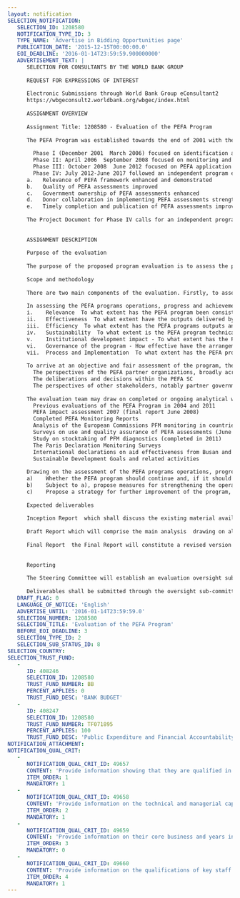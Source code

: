 ```yaml
---
layout: notification
SELECTION_NOTIFICATION: 
   SELECTION_ID: 1208580
   NOTIFICATION_TYPE_ID: 3
   TYPE_NAME: 'Advertise in Bidding Opportunities page'
   PUBLICATION_DATE: '2015-12-15T00:00:00.0'
   EOI_DEADLINE: '2016-01-14T23:59:59.900000000'
   ADVERTISEMENT_TEXT: |
      SELECTION FOR CONSULTANTS BY THE WORLD BANK GROUP
      
      REQUEST FOR EXPRESSIONS OF INTEREST
      
      Electronic Submissions through World Bank Group eConsultant2
      https://wbgeconsult2.worldbank.org/wbgec/index.html
      
      ASSIGNMENT OVERVIEW
      
      Assignment Title: 1208580 - Evaluation of the PEFA Program
      
      The PEFA Program was established towards the end of 2001 with the aim of supporting integrated and harmonized approaches to assessment and reform in the field of public expenditure, procurement and financial accountability. It was established as a partnership between the World Bank, European Commission, UK Department for International Development, Swiss State Secretariat for Economic Affairs, French Ministry of Foreign Affairs, Royal Norwegian Ministry of Foreign Affairs, and the International Monetary Funds Fiscal Affairs Department. 
      
      	Phase I (December 2001  March 2006) focused on identification and development of a consensus about the most appropriate way forward (Strengthened Approach and PEFA) and the preliminary introduction of this at the country level. An independent evaluation of the PEFA program was undertaken in 2004 by a team of three consultants. A major break-through was the programs launch of the PEFA methodology in 2005. 
      	Phase II: April 2006  September 2008 focused on monitoring and supporting the application of PEFA to facilitate consistency, credibility and sharing of good practices. In preparation for Phase III of the Program, an impact assessment study was conducted in 2007 focusing on the early impact of PEFA. 
      	Phase III: October 2008  June 2012 focused on PEFA application and support, whilst recognizing the desire for analyzing how PEFA assessments may support the Strengthened Approach goals. This was expected to be achieved by building on the experience and expertise developed during its first two phases and lessons to emerge as the number of repeated assessments increase.
      	Phase IV: July 2012-June 2017 followed an independent program evaluation which was completed in July 2011, Phase IV objectives were spelled out in the PEFA Phase IV Program Document of April 2012 along with an explicit development goal and objectives. The results framework identified five key results for Phase IV:
      a.   Relevance of PEFA framework enhanced and demonstrated
      b.   Quality of PEFA assessments improved
      c.   Government ownership of PEFA assessments enhanced
      d.   Donor collaboration in implementing PEFA assessments strengthened 
      e.   Timely completion and publication of PEFA assessments improved
      
      The Project Document for Phase IV calls for an independent program evaluation to be conducted between July 2015 and June 2016. 
      
      
      ASSIGNMENT DESCRIPTION
      
      Purpose of the evaluation 
      
      The purpose of the proposed program evaluation is to assess the performance of the PEFA program, particularly in terms of the results achieved with respect to the five objectives referred to in Paragraph 4 above. The evaluation should provide a strategy and detailed recommendations for the next five years for the PEFA program proposing how to further improve its functioning, and taking into account the 2016 Framework upgrade. 
      
      Scope and methodology 
      
      There are two main components of the evaluation. Firstly, to assess the programs operations, progress and achievements since the previous evaluation in 2011, including the degree of implementation of the action points agreed following this exercise.   This will consider the stated purpose of the PEFA program and its objectives, as revised for Phase IV and how effectively the latest phase has built on the achievements of the previous phases since PEFA was established. Secondly, the evaluation will consider and recommend options for the future of the PEFA program, taking into account the past track record of the initiative and previous SC decisions.
      
      In assessing the PEFA programs operations, progress and achievements, the evaluation should determine the extent to which the objectives have been achieved and any important exogenous or contextual factors that have affected program effectiveness in the past, or are likely to impact on the program in the next five years.  The evaluation should examine the performance of the program against the following criteria: 
      i.	Relevance  To what extent has the PEFA program been consistent with the overall development strategy and policy priorities of the principal stakeholders, including the programs comparative advantage in addressing this agenda, taking into account the broader donor harmonization environment, the aid effectiveness agenda and in particularly its comparative advantage relative to alternative diagnostic tools available? How could this be improved in future?
      ii.	Effectiveness  To what extent have the outputs delivered by the PEFA program met the overall program objectives articulated at approval, including the extent to which the program has made a difference? What would be the most useful changes to improve effectiveness?
      iii.	Efficiency  To what extent has the PEFA programs outputs and impact been commensurate with the inputs and resources provided? How could efficiency be improved?
      iv.	Sustainability  To what extent is the PEFA program technically and financially sustainable, including the likelihood that program benefits and results will be maintained and mainstreamed within the partner institutions and other donor agencies? What would be the most useful changes or additions to the PEFA program to improve sustainability, considering the program objectives and stakeholder interests?
      v.	Institutional development impact - To what extent has the PEFA program contributed to improvements in approaches to PFM work that enables PEFA partners, other development agencies and beneficiary countries to more effectively manage available financial resources? How could the PEFA program be improved to contribute to institutional development impact more effectively?
      vi.	Governance of the program - How effective have the arrangements employed for implementation been, including the role of the Steering Committee and the Secretariat as well as the relationship with the OECD, other donor agencies individually and partner governments? What are the most useful ways for governance to be improved within which the PEFA program, and with related initiatives and diagnostic tools?
      vii.	Process and Implementation  To what extent has the PEFA program worked as planned, or, if not, what impediments were encountered and how were they overcome, including the extent to which the Trust Fund covenants have been met? What could be done to improve implementation arrangements and processes?
      
      To arrive at an objective and fair assessment of the program, the evaluation team should consider: 
      	The perspectives of the PEFA partner organizations, broadly across all relevant units/networks
      	The deliberations and decisions within the PEFA SC 
      	The perspectives of other stakeholders, notably partner governments and OECD members, but also other interested parties such as researchers, international development institutions, professional bodies, civil society organizations and private sector consultants
      
      The evaluation team may draw on completed or ongoing analytical work, including: 
      	Previous evaluations of the PEFA Program in 2004 and 2011 
      	PEFA impact assessment 2007 (final report June 2008) 
      	Completed PEFA Monitoring Reports 
      	Analysis of the European Commissions PFM monitoring in countries benefitting from their budget support
      	Surveys on use and quality assurance of PEFA assessments (June 2010) 
      	Study on stocktaking of PFM diagnostics (completed in 2011) 
      	The Paris Declaration Monitoring Surveys
      	International declarations on aid effectiveness from Busan and Accra
      	Sustainable Development Goals and related activities 
      
      Drawing on the assessment of the PEFA programs operations, progress and achievements, the evaluation should examine and provide recommendations on: 
      a)	Whether the PEFA program should continue and, if it should continue, what form it should take 
      b)	Subject to a), propose measures for strengthening the operations, sustainability and impact of the program, with reference to the seven criteria referred to in Paragraph 8 
      c)	Propose a strategy for further improvement of the program, highlighting lessons learned and the main issues to address in a new phase, with pros and cons highlighted for possible options presented  
      
      Expected deliverables 
      
      Inception Report  which shall discuss the existing material available to the evaluation team at the onset of the assignment, coordination with inputs from other processes/studies as well as any methodological issues and the identification of potential informants at headquarters and country level. The Inception Report will serve as the basis for refining the methodology and firming up the timeframe for completion of the assignment up to Draft Report submission. 
      
      Draft Report which will comprise the main analysis  drawing on all relevant previous and parallel studies  the evaluation findings and the options for the future of the program.  The draft report will be provided to Steering Committee members for comment. 
      
      Final Report  the Final Report will constitute a revised version of the Draft Report, addressing, in particular, any comments received from the PEFA Steering Committee.  The final report should be completed within 30 days of receiving such comments and the main report, excluding annexes, should be no more than 100 pages in length. 
      
      
      Reporting 
      
      The Steering Committee will establish an evaluation oversight sub-committee to undertake liaison with the evaluation team. The PEFA Secretariat will support the evaluation team with timely access to documents, data etc. through the Head of the PEFA Secretariat and provide the day-to-day administration of the contract. 
      
      Deliverables shall be submitted through the oversight sub-committee to the PEFA Steering Committee, which includes the seven partner.....
   DRAFT_FLAG: 0
   LANGUAGE_OF_NOTICE: 'English'
   ADVERTISE_UNTIL: '2016-01-14T23:59:59.0'
   SELECTION_NUMBER: 1208580
   SELECTION_TITLE: 'Evaluation of the PEFA Program'
   BEFORE_EOI_DEADLINE: 3
   SELECTION_TYPE_ID: 2
   SELECTION_SUB_STATUS_ID: 8
SELECTION_COUNTRY: 
SELECTION_TRUST_FUND: 
   - 
      ID: 408246
      SELECTION_ID: 1208580
      TRUST_FUND_NUMBER: BB
      PERCENT_APPLIES: 0
      TRUST_FUND_DESC: 'BANK BUDGET'
   - 
      ID: 408247
      SELECTION_ID: 1208580
      TRUST_FUND_NUMBER: TF071895
      PERCENT_APPLIES: 100
      TRUST_FUND_DESC: 'Public Expenditure and Financial Accountability (PEFA) Phase IV Multi Donor Trust Fund'
NOTIFICATION_ATTACHMENT: 
NOTIFICATION_QUAL_CRIT: 
   - 
      NOTIFICATION_QUAL_CRIT_ID: 49657
      CONTENT: 'Provide information showing that they are qualified in the field of the assignment.'
      ITEM_ORDER: 1
      MANDATORY: 1
   - 
      NOTIFICATION_QUAL_CRIT_ID: 49658
      CONTENT: 'Provide information on the technical and managerial capabilities of the firm.'
      ITEM_ORDER: 2
      MANDATORY: 1
   - 
      NOTIFICATION_QUAL_CRIT_ID: 49659
      CONTENT: 'Provide information on their core business and years in business.'
      ITEM_ORDER: 3
      MANDATORY: 0
   - 
      NOTIFICATION_QUAL_CRIT_ID: 49660
      CONTENT: 'Provide information on the qualifications of key staff.'
      ITEM_ORDER: 4
      MANDATORY: 1
---
```

